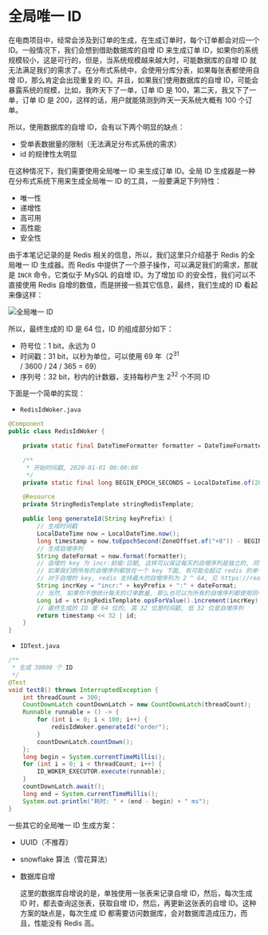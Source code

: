 # 全局唯一 ID

在电商项目中，经常会涉及到订单的生成，在生成订单时，每个订单都会对应一个 ID。一般情况下，我们会想到借助数据库的自增 ID 来生成订单 ID，如果你的系统规模较小，这是可行的，但是，当系统规模越来越大时，可能数据库的自增 ID 就无法满足我们的需求了。在分布式系统中，会使用分库分表，如果每张表都使用自增 ID，那么肯定会出现重复的 ID。并且，如果我们使用数据库的自增 ID，可能会暴露系统的规模，比如，我昨天下了一单，订单 ID 是 100，第二天，我又下了一单，订单 ID 是 200，这样的话，用户就能猜测到昨天一天系统大概有 100 个订单。

所以，使用数据库的自增 ID，会有以下两个明显的缺点：

- 受单表数据量的限制（无法满足分布式系统的需求）
- id 的规律性太明显

在这种情况下，我们需要使用全局唯一 ID 来生成订单 ID。全局 ID 生成器是一种在分布式系统下用来生成全局唯一 ID 的工具，一般要满足下列特性：

- 唯一性
- 递增性
- 高可用
- 高性能
- 安全性

由于本笔记记录的是 Redis 相关的信息，所以，我们这里只介绍基于 Redis 的全局唯一 ID 生成器。而 Redis 中提供了一个原子操作，可以满足我们的需求，那就是 `INCR` 命令，它类似于 MySQL 的自增 ID。为了增加 ID 的安全性，我们可以不直接使用 Redis 自增的数值，而是拼接一些其它信息，最终，我们生成的 ID 看起来像这样：

![全局唯一 ID](https://djfmdresources.oss-cn-hangzhou.aliyuncs.com/athena/2023-06-23/全局唯一%20ID.png)

所以，最终生成的 ID 是 64 位，ID 的组成部分如下：
- 符号位：1 bit，永远为 0
- 时间戳：31 bit，以秒为单位，可以使用 69 年（2<sup>31</sup> / 3600 / 24 / 365 = 69）
- 序列号：32 bit，秒内的计数器，支持每秒产生 2<sup>32</sup> 个不同 ID

下面是一个简单的实现：

- `RedisIdWoker.java`

```java
@Component
public class RedisIdWoker {

    private static final DateTimeFormatter formatter = DateTimeFormatter.ofPattern("yyyy:MM:dd");

    /**
     * 开始时间戳, 2020-01-01 00:00:00
     */
    private static final long BEGIN_EPOCH_SECONDS = LocalDateTime.of(2020, 1, 1, 0, 0, 0).toEpochSecond(ZoneOffset.of("+8"));

    @Resource
    private StringRedisTemplate stringRedisTemplate;

    public long generateId(String keyPrefix) {
        // 生成时间戳
        LocalDateTime now = LocalDateTime.now();
        long timestamp = now.toEpochSecond(ZoneOffset.of("+8")) - BEGIN_EPOCH_SECONDS;
        // 生成自增序列
        String dateFormat = now.format(formatter);
        // 自增的 key 为 incr:前缀:日期, 这样可以保证每天的自增序列是独立的, 同时也方便我们统计每天的订单数量
        // 如果我们把所有的自增序列都放在一个 key 下面, 有可能会超过 redis 的单个 key 大小的限制
        // 对于自增的 key, redis 支持最大的自增序列为 2 ^ 64, 见 https://redis.io/commands/incr/
        String incrKey = "incr:" + keyPrefix + ":" + dateFormat;
        // 当然, 如果你不想统计每天的订单数量, 那么也可以为所有的自增序列都使用同一个 key, 或者给 key 设置过期时间为 1 天
        Long id = stringRedisTemplate.opsForValue().increment(incrKey);
        // 最终生成的 ID 是 64 位的, 高 32 位是时间戳, 低 32 位是自增序列
        return timestamp << 32 | id;
    }
}
```

- `IDTest.java`

```java
/**
 * 生成 30000 个 ID
 */
@Test
void test8() throws InterruptedException {
    int threadCount = 300;
    CountDownLatch countDownLatch = new CountDownLatch(threadCount);
    Runnable runnable = () -> {
        for (int i = 0; i < 100; i++) {
            redisIdWoker.generateId("order");
        }
        countDownLatch.countDown();
    };
    long begin = System.currentTimeMillis();
    for (int i = 0; i < threadCount; i++) {
        ID_WOKER_EXECUTOR.execute(runnable);
    }
    countDownLatch.await();
    long end = System.currentTimeMillis();
    System.out.println("耗时: " + (end - begin) + " ms");
}
```

一些其它的全局唯一 ID 生成方案：

- UUID（不推荐）
- snowflake 算法（雪花算法）
- 数据库自增

  这里的数据库自增说的是，单独使用一张表来记录自增 ID，然后，每次生成 ID 时，都去查询这张表，获取自增 ID，然后，再更新这张表的自增 ID。这种方案的缺点是，每次生成 ID 都需要访问数据库，会对数据库造成压力，而且，性能没有 Redis 高。
  